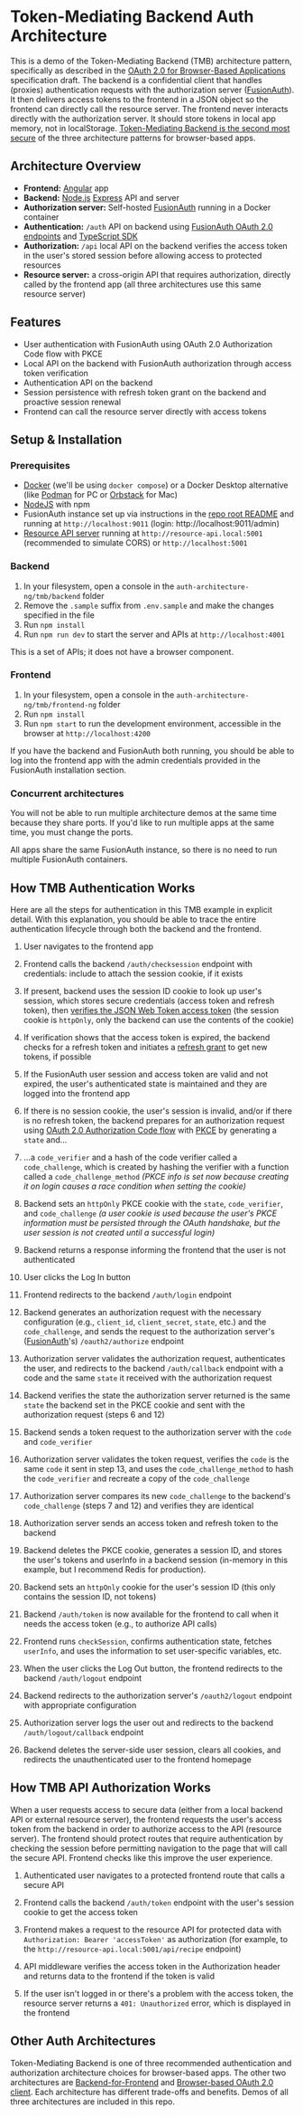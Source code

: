 # Token-Mediating Backend Auth Architecture

This is a demo of the Token-Mediating Backend (TMB) architecture pattern, specifically as described in the [OAuth 2.0 for Browser-Based Applications](https://datatracker.ietf.org/doc/html/draft-ietf-oauth-browser-based-apps#name-token-mediating-backend "https://datatracker.ietf.org/doc/html/draft-ietf-oauth-browser-based-apps#name-token-mediating-backend") specification draft. The backend is a confidential client that handles (proxies) authentication requests with the authorization server ([FusionAuth](https://fusionauth.io/ "https://fusionauth.io/")). It then delivers access tokens to the frontend in a JSON object so the frontend can directly call the resource server. The frontend never interacts directly with the authorization server. It should store tokens in local app memory, not in localStorage. [Token-Mediating Backend is the second most secure](https://datatracker.ietf.org/doc/html/draft-ietf-oauth-browser-based-apps#section-6.2.4.2 "https://datatracker.ietf.org/doc/html/draft-ietf-oauth-browser-based-apps#section-6.2.4.2") of the three architecture patterns for browser-based apps.

## Architecture Overview

-   **Frontend:** [Angular](https://angular.dev/ "https://angular.dev") app
-   **Backend:** [Node.js](https://nodejs.org/ "https://nodejs.org/") [Express](https://expressjs.com/ "https://expressjs.com/") API and server
-   **Authorization server:** Self-hosted [FusionAuth](https://fusionauth.io/ "https://fusionauth.io/") running in a Docker container
-   **Authentication:** `/auth` API on backend using [FusionAuth OAuth 2.0 endpoints](https://fusionauth.io/docs/lifecycle/authenticate-users/oauth/endpoints "https://fusionauth.io/docs/lifecycle/authenticate-users/oauth/endpoints") and [TypeScript SDK](https://github.com/FusionAuth/fusionauth-typescript-client "https://github.com/FusionAuth/fusionauth-typescript-client")
-   **Authorization:** `/api` local API on the backend verifies the access token in the user's stored session before allowing access to protected resources
-   **Resource server:** a cross-origin API that requires authorization, directly called by the frontend app (all three architectures use this same resource server)

## Features

-   User authentication with FusionAuth using OAuth 2.0 Authorization Code flow with PKCE
-   Local API on the backend with FusionAuth authorization through access token verification
-   Authentication API on the backend
-   Session persistence with refresh token grant on the backend and proactive session renewal
-   Frontend can call the resource server directly with access tokens

## Setup & Installation

### Prerequisites

- [Docker](https://docker.com) (we'll be using `docker compose`) or a Docker Desktop alternative (like [Podman](https://podman.io/) for PC or [Orbstack](https://orbstack.dev/) for Mac)
- [NodeJS](https://nodejs.org) with npm
- FusionAuth instance set up via instructions in the [repo root README](https://github.com/kmaida/auth-architecture/blob/main/README.md#fusionauth) and running at `http://localhost:9011` (login: http://localhost:9011/admin)
- [Resource API server](https://github.com/kmaida/auth-architecture/tree/main/resource-api) running at `http://resource-api.local:5001` (recommended to simulate CORS) or `http://localhost:5001`

### Backend

1. In your filesystem, open a console in the `auth-architecture-ng/tmb/backend` folder
2. Remove the `.sample` suffix from `.env.sample` and make the changes specified in the file
3. Run `npm install`
4. Run `npm run dev` to start the server and APIs at `http://localhost:4001`

This is a set of APIs; it does not have a browser component.

### Frontend

1. In your filesystem, open a console in the `auth-architecture-ng/tmb/frontend-ng` folder
2. Run `npm install`
3. Run `npm start` to run the development environment, accessible in the browser at `http://localhost:4200`

If you have the backend and FusionAuth both running, you should be able to log into the frontend app with the admin credentials provided in the FusionAuth installation section.

### Concurrent architectures

You will not be able to run multiple architecture demos at the same time because they share ports. If you'd like to run multiple apps at the same time, you must change the ports.

All apps share the same FusionAuth instance, so there is no need to run multiple FusionAuth containers.

## How TMB Authentication Works

Here are all the steps for authentication in this TMB example in explicit detail. With this explanation, you should be able to trace the entire authentication lifecycle through both the backend and the frontend.

1.  User navigates to the frontend app

2.  Frontend calls the backend `/auth/checksession` endpoint with credentials: include to attach the session cookie, if it exists

3.  If present, backend uses the session ID cookie to look up user's session, which stores secure credentials (access token and refresh token), then [verifies the JSON Web Token access token](https://www.youtube.com/shorts/zRY-ElxVa_U "https://www.youtube.com/shorts/zRY-ElxVa_U") (the session cookie is `httpOnly`, only the backend can use the contents of the cookie)

4.  If verification shows that the access token is expired, the backend checks for a refresh token and initiates a [refresh grant](https://datatracker.ietf.org/doc/html/rfc6749#section-1.5 "https://datatracker.ietf.org/doc/html/rfc6749#section-1.5") to get new tokens, if possible

5.  If the FusionAuth user session and access token are valid and not expired, the user's authenticated state is maintained and they are logged into the frontend app

6.  If there is no session cookie, the user's session is invalid, and/or if there is no refresh token, the backend prepares for an authorization request using [OAuth 2.0 Authorization Code flow](https://datatracker.ietf.org/doc/html/rfc6749#section-4.1 "https://datatracker.ietf.org/doc/html/rfc6749#section-4.1") with [PKCE](https://datatracker.ietf.org/doc/html/rfc7636 "https://datatracker.ietf.org/doc/html/rfc7636") by generating a `state` and...

7.  ...a `code_verifier` and a hash of the code verifier called a `code_challenge`, which is created by hashing the verifier with a function called a `code_challenge_method` *(PKCE info is set now because creating it on login causes a race condition when setting the cookie)*

8.  Backend sets an `httpOnly` PKCE cookie with the `state`, `code_verifier`, and `code_challenge` *(a user cookie is used because the user's PKCE information must be persisted through the OAuth handshake, but the user session is not created until a successful login)*

9.  Backend returns a response informing the frontend that the user is not authenticated

10. User clicks the Log In button

11. Frontend redirects to the backend `/auth/login` endpoint

12. Backend generates an authorization request with the necessary configuration (e.g., `client_id`, `client_secret`, `state`, etc.) and the `code_challenge`, and sends the request to the authorization server's ([FusionAuth](https://fusionauth.io/ "https://fusionauth.io/")'s) `/oauth2/authorize` endpoint

13. Authorization server validates the authorization request, authenticates the user, and redirects to the backend `/auth/callback` endpoint with a code and the same `state` it received with the authorization request

14. Backend verifies the state the authorization server returned is the same `state` the backend set in the PKCE cookie and sent with the authorization request (steps 6 and 12)

15. Backend sends a token request to the authorization server with the `code` and `code_verifier`

16. Authorization server validates the token request, verifies the `code` is the same `code` it sent in step 13, and uses the `code_challenge_method` to hash the `code_verifier` and recreate a copy of the `code_challenge`

17. Authorization server compares its new `code_challenge` to the backend's `code_challenge` (steps 7 and 12) and verifies they are identical

18. Authorization server sends an access token and refresh token to the backend

19. Backend deletes the PKCE cookie, generates a session ID, and stores the user's tokens and userInfo in a backend session (in-memory in this example, but I recommend Redis for production).

20. Backend sets an `httpOnly` cookie for the user's session ID (this only contains the session ID, not tokens)

21. Backend `/auth/token` is now available for the frontend to call when it needs the access token (e.g., to authorize API calls)

22. Frontend runs `checkSession`, confirms authentication state, fetches `userInfo`, and uses the information to set user-specific variables, etc.

23. When the user clicks the Log Out button, the frontend redirects to the backend `/auth/logout` endpoint

24. Backend redirects to the authorization server's `/oauth2/logout` endpoint with appropriate configuration

25. Authorization server logs the user out and redirects to the backend `/auth/logout/callback` endpoint

26. Backend deletes the server-side user session, clears all cookies, and redirects the unauthenticated user to the frontend homepage

## How TMB API Authorization Works

When a user requests access to secure data (either from a local backend API or external resource server), the frontend requests the user's access token from the backend in order to authorize access to the API (resource server). The frontend should protect routes that require authentication by checking the session before permitting navigation to the page that will call the secure API. Frontend checks like this improve the user experience.

1.  Authenticated user navigates to a protected frontend route that calls a secure API

2.  Frontend calls the backend `/auth/token` endpoint with the user's session cookie to get the access token

3.  Frontend makes a request to the resource API for protected data with `Authorization: Bearer 'accessToken'` as authorization (for example, to the `http://resource-api.local:5001/api/recipe` endpoint)

4.  API middleware verifies the access token in the Authorization header and returns data to the frontend if the token is valid

5.  If the user isn't logged in or there's a problem with the access token, the resource server returns a `401: Unauthorized` error, which is displayed in the frontend

## Other Auth Architectures

Token-Mediating Backend is one of three recommended authentication and authorization architecture choices for browser-based apps. The other two architectures are [Backend-for-Frontend](https://datatracker.ietf.org/doc/html/draft-ietf-oauth-browser-based-apps#name-backend-for-frontend-bff "https://datatracker.ietf.org/doc/html/draft-ietf-oauth-browser-based-apps#name-backend-for-frontend-bff") and [Browser-based OAuth 2.0 client](https://datatracker.ietf.org/doc/html/draft-ietf-oauth-browser-based-apps#name-browser-based-oauth-20-clie "https://datatracker.ietf.org/doc/html/draft-ietf-oauth-browser-based-apps#name-browser-based-oauth-20-clie"). Each architecture has different trade-offs and benefits. Demos of all three architectures are included in this repo.
